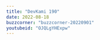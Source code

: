 ```yaml
---
title: "DevKami 190"
date: 2022-08-18
buzzcorner: "buzzcorner-20220901"
youtubeid: "OJQLgYHExpw"
---
```

